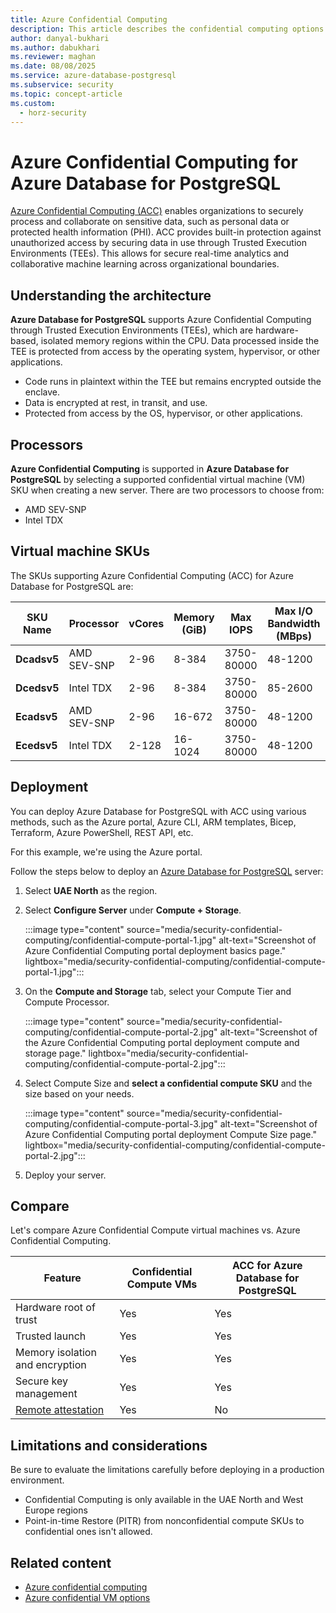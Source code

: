 ```yaml
---
title: Azure Confidential Computing
description: This article describes the confidential computing options in Azure Database for PostgreSQL flexible server.
author: danyal-bukhari
ms.author: dabukhari
ms.reviewer: maghan
ms.date: 08/08/2025
ms.service: azure-database-postgresql
ms.subservice: security
ms.topic: concept-article
ms.custom:
  - horz-security
---
```


# Azure Confidential Computing for Azure Database for PostgreSQL

[Azure Confidential Computing (ACC)](/azure/confidential-computing/overview) enables organizations to securely process and collaborate on sensitive data, such as personal data or protected health information (PHI). ACC provides built-in protection against unauthorized access by securing data in use through Trusted Execution Environments (TEEs). This allows for secure real-time analytics and collaborative machine learning across organizational boundaries.

## Understanding the architecture

**Azure Database for PostgreSQL** supports Azure Confidential Computing through Trusted Execution Environments (TEEs), which are hardware-based, isolated memory regions within the CPU. Data processed inside the TEE is protected from access by the operating system, hypervisor, or other applications.

- Code runs in plaintext within the TEE but remains encrypted outside the enclave.
- Data is encrypted at rest, in transit, and use.
- Protected from access by the OS, hypervisor, or other applications.

## Processors

**Azure Confidential Computing** is supported in **Azure Database for PostgreSQL** by selecting a supported confidential virtual machine (VM) SKU when creating a new server. There are two processors to choose from:

- AMD SEV-SNP
- Intel TDX

## Virtual machine SKUs

The SKUs supporting Azure Confidential Computing (ACC) for Azure Database for PostgreSQL are:

| SKU Name | Processor | vCores | Memory (GiB) | Max IOPS | Max I/O Bandwidth (MBps) |
| --- | --- | --- | --- | --- | --- |
| **Dcadsv5** | AMD SEV-SNP | 2-96 | 8-384 | 3750-80000 | 48-1200 |
| **Dcedsv5** | Intel TDX | 2-96 | 8-384 | 3750-80000 | 85-2600 |
| **Ecadsv5** | AMD SEV-SNP | 2-96 | 16-672 | 3750-80000 | 48-1200 |
| **Ecedsv5** | Intel TDX | 2-128 | 16-1024 | 3750-80000 | 48-1200 |

## Deployment

You can deploy Azure Database for PostgreSQL with ACC using various methods, such as the Azure portal, Azure CLI, ARM templates, Bicep, Terraform, Azure PowerShell, REST API, etc.

For this example, we're using the Azure portal.

Follow the steps below to deploy an [Azure Database for PostgreSQL](https://ms.portal.azure.com/#create/Microsoft.PostgreSQLFlexibleServer) server:

1. Select **UAE North** as the region.

1. Select **Configure Server** under **Compute + Storage**.

    :::image type="content" source="media/security-confidential-computing/confidential-compute-portal-1.jpg" alt-text="Screenshot of Azure Confidential Computing portal deployment basics page." lightbox="media/security-confidential-computing/confidential-compute-portal-1.jpg":::

1. On the **Compute and Storage** tab, select your Compute Tier and Compute Processor.

    :::image type="content" source="media/security-confidential-computing/confidential-compute-portal-2.jpg" alt-text="Screenshot of the Azure Confidential Computing portal deployment compute and storage page." lightbox="media/security-confidential-computing/confidential-compute-portal-2.jpg":::

1. Select Compute Size and **select a confidential compute SKU** and the size based on your needs.

    :::image type="content" source="media/security-confidential-computing/confidential-compute-portal-3.jpg" alt-text="Screenshot of Azure Confidential Computing portal deployment Compute Size page." lightbox="media/security-confidential-computing/confidential-compute-portal-2.jpg":::

1. Deploy your server.

## Compare

Let's compare Azure Confidential Compute virtual machines vs. Azure Confidential Computing.

| Feature | Confidential Compute VMs | ACC for Azure Database for PostgreSQL |
| --- | --- | --- |
| Hardware root of trust | Yes | Yes |
| Trusted launch | Yes | Yes |
| Memory isolation and encryption | Yes | Yes |
| Secure key management | Yes | Yes |
| [Remote attestation](/azure/confidential-computing/attestation-solutions) | Yes | No |

## Limitations and considerations

Be sure to evaluate the limitations carefully before deploying in a production environment.

- Confidential Computing is only available in the UAE North and West Europe regions
- Point-in-time Restore (PITR) from nonconfidential compute SKUs to confidential ones isn't allowed.

## Related content

- [Azure confidential computing](/azure/confidential-computing/trusted-execution-environment)
- [Azure confidential VM options](/azure/confidential-computing/virtual-machine-options)
